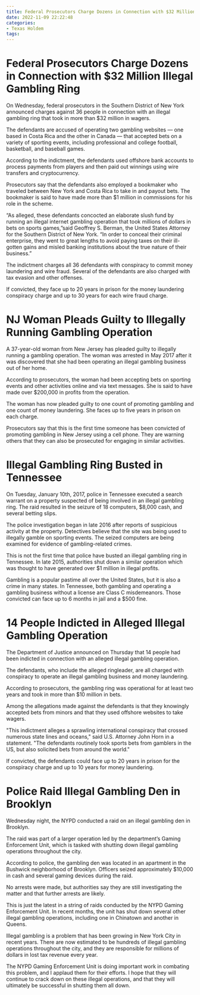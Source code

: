 ```yaml
---
title: Federal Prosecutors Charge Dozens in Connection with $32 Million Illegal Gambling Ring
date: 2022-11-09 22:22:48
categories:
- Texas Holdem
tags:
---
```



#  Federal Prosecutors Charge Dozens in Connection with $32 Million Illegal Gambling Ring

On Wednesday, federal prosecutors in the Southern District of New York announced charges against 36 people in connection with an illegal gambling ring that took in more than $32 million in wagers.

The defendants are accused of operating two gambling websites — one based in Costa Rica and the other in Canada — that accepted bets on a variety of sporting events, including professional and college football, basketball, and baseball games.

According to the indictment, the defendants used offshore bank accounts to process payments from players and then paid out winnings using wire transfers and cryptocurrency.

Prosecutors say that the defendants also employed a bookmaker who traveled between New York and Costa Rica to take in and payout bets. The bookmaker is said to have made more than $1 million in commissions for his role in the scheme.

“As alleged, these defendants concocted an elaborate slush fund by running an illegal internet gambling operation that took millions of dollars in bets on sports games,”said Geoffrey S. Berman, the United States Attorney for the Southern District of New York. “In order to conceal their criminal enterprise, they went to great lengths to avoid paying taxes on their ill-gotten gains and misled banking institutions about the true nature of their business.”

The indictment charges all 36 defendants with conspiracy to commit money laundering and wire fraud. Several of the defendants are also charged with tax evasion and other offenses.

If convicted, they face up to 20 years in prison for the money laundering conspiracy charge and up to 30 years for each wire fraud charge.

#  NJ Woman Pleads Guilty to Illegally Running Gambling Operation

A 37-year-old woman from New Jersey has pleaded guilty to illegally running a gambling operation. The woman was arrested in May 2017 after it was discovered that she had been operating an illegal gambling business out of her home.

According to prosecutors, the woman had been accepting bets on sporting events and other activities online and via text messages. She is said to have made over $200,000 in profits from the operation.

The woman has now pleaded guilty to one count of promoting gambling and one count of money laundering. She faces up to five years in prison on each charge.

Prosecutors say that this is the first time someone has been convicted of promoting gambling in New Jersey using a cell phone. They are warning others that they can also be prosecuted for engaging in similar activities.

#  Illegal Gambling Ring Busted in Tennessee

On Tuesday, January 10th, 2017, police in Tennessee executed a search warrant on a property suspected of being involved in an illegal gambling ring. The raid resulted in the seizure of 18 computers, $8,000 cash, and several betting slips.

The police investigation began in late 2016 after reports of suspicious activity at the property. Detectives believe that the site was being used to illegally gamble on sporting events. The seized computers are being examined for evidence of gambling-related crimes.

This is not the first time that police have busted an illegal gambling ring in Tennessee. In late 2015, authorities shut down a similar operation which was thought to have generated over $1 million in illegal profits.

Gambling is a popular pastime all over the United States, but it is also a crime in many states. In Tennessee, both gambling and operating a gambling business without a license are Class C misdemeanors. Those convicted can face up to 6 months in jail and a $500 fine.

#  14 People Indicted in Alleged Illegal Gambling Operation

The Department of Justice announced on Thursday that 14 people had been indicted in connection with an alleged illegal gambling operation.

The defendants, who include the alleged ringleader, are all charged with conspiracy to operate an illegal gambling business and money laundering.

According to prosecutors, the gambling ring was operational for at least two years and took in more than $10 million in bets.

Among the allegations made against the defendants is that they knowingly accepted bets from minors and that they used offshore websites to take wagers.

"This indictment alleges a sprawling international conspiracy that crossed numerous state lines and oceans," said U.S. Attorney John Horn in a statement. "The defendants routinely took sports bets from gamblers in the US, but also solicited bets from around the world."

If convicted, the defendants could face up to 20 years in prison for the conspiracy charge and up to 10 years for money laundering.

#  Police Raid Illegal Gambling Den in Brooklyn

Wednesday night, the NYPD conducted a raid on an illegal gambling den in Brooklyn.

The raid was part of a larger operation led by the department’s Gaming Enforcement Unit, which is tasked with shutting down illegal gambling operations throughout the city.

According to police, the gambling den was located in an apartment in the Bushwick neighborhood of Brooklyn. Officers seized approximately $10,000 in cash and several gaming devices during the raid.

No arrests were made, but authorities say they are still investigating the matter and that further arrests are likely.

This is just the latest in a string of raids conducted by the NYPD Gaming Enforcement Unit. In recent months, the unit has shut down several other illegal gambling operations, including one in Chinatown and another in Queens.

Illegal gambling is a problem that has been growing in New York City in recent years. There are now estimated to be hundreds of illegal gambling operations throughout the city, and they are responsible for millions of dollars in lost tax revenue every year.

The NYPD Gaming Enforcement Unit is doing important work in combating this problem, and I applaud them for their efforts. I hope that they will continue to crack down on these illegal operations, and that they will ultimately be successful in shutting them all down.